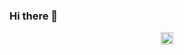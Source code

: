 ### Hi there 👋

<p align="center">
<a href="https://linkedin.com/in/farukulutas" target="_blank"><img align="center" src="https://cdn.jsdelivr.net/npm/simple-icons@3.0.1/icons/linkedin.svg" alt="farukulutas" height="20" width="20" /></a>
</p>

<!--
**farukulutas/farukulutas** is a ✨ _special_ ✨ repository because its `README.md` (this file) appears on your GitHub profile.

Here are some ideas to get you started:

- 🔭 I’m currently working on ...
- 🌱 I’m currently learning ...
- 👯 I’m looking to collaborate on ...
- 🤔 I’m looking for help with ...
- 💬 Ask me about ...
- 📫 How to reach me: ...
- 😄 Pronouns: ...
- ⚡ Fun fact: ...
-->
